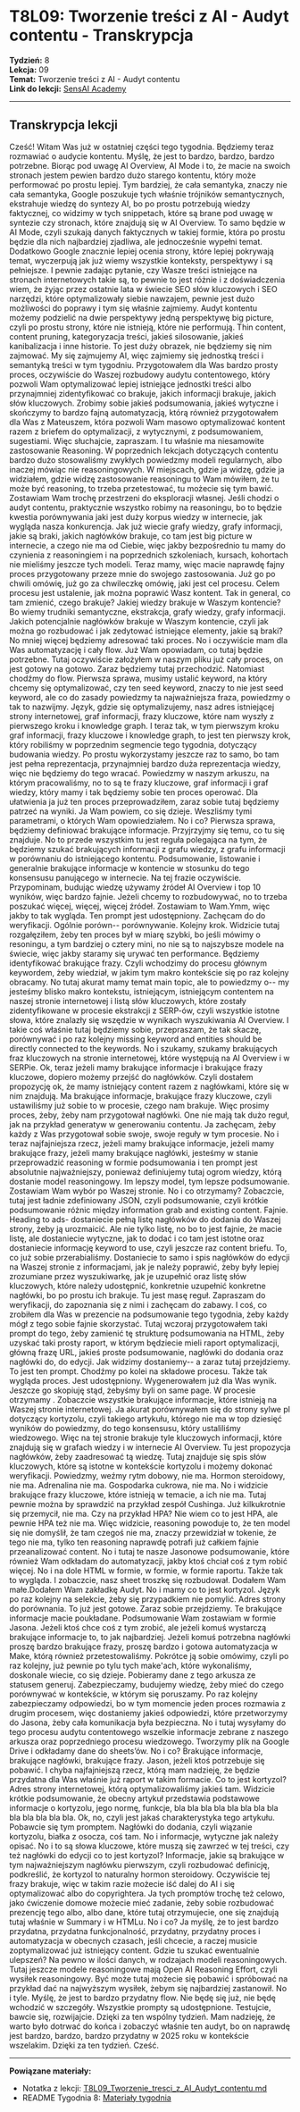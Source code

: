 # T8L09: Tworzenie treści z AI - Audyt contentu - Transkrypcja

**Tydzień:** 8  
**Lekcja:** 09  
**Temat:** Tworzenie treści z AI - Audyt contentu  
**Link do lekcji:** [SensAI Academy](https://learn.sensai.academy/next/public/lesson/350)

---

## Transkrypcja lekcji

Cześć! Witam Was już w ostatniej części tego tygodnia. Będziemy teraz rozmawiać o audycie kontentu. Myślę, że jest to bardzo, bardzo, bardzo potrzebne. Biorąc pod uwagę AI Overview, AI Mode i to, że macie na swoich stronach jestem pewien bardzo dużo starego kontentu, który może performować po prostu lepiej. Tym bardziej, że cała semantyka, znaczy nie cała semantyka, Google poszukuje tych właśnie trójników semantycznych, ekstrahuje wiedzę do syntezy AI, bo po prostu potrzebują wiedzy faktycznej, co widzimy w tych snippetach, które są brane pod uwagę w syntezie czy stronach, które znajdują się w AI Overview. To samo będzie w AI Mode, czyli szukają danych faktycznych w takiej formie, która po prostu będzie dla nich najbardziej zjadliwa, ale jednocześnie wypełni temat. Dodatkowo Google znacznie lepiej ocenia strony, które lepiej pokrywają temat, wyczerpują jak już wiemy wszystkie konteksty, perspektywy i są pełniejsze. I pewnie zadając pytanie, czy Wasze treści istniejące na stronach internetowych takie są, to pewnie to jest różnie i z doświadczenia wiem, że żyjąc przez ostatnie lata w świecie SEO słów kluczowych i SEO narzędzi, które optymalizowały siebie nawzajem, pewnie jest dużo możliwości do poprawy i tym się właśnie zajmiemy. Audyt kontentu możemy podzielić na dwie perspektywy jedną perspektywę big picture, czyli po prostu strony, które nie istnieją, które nie performują. Thin content, content pruning, kategoryzacja treści, jakieś silosowanie, jakieś kanibalizacja i inne historie. To jest duży obrazek, nie będziemy się nim zajmować. My się zajmujemy AI, więc zajmiemy się jednostką treści i semantyką treści w tym tygodniu. Przygotowałem dla Was bardzo prosty proces, oczywiście do Waszej rozbudowy audytu contentowego, który pozwoli Wam optymalizować lepiej istniejące jednostki treści albo przynajmniej zidentyfikować co brakuje, jakich informacji brakuje, jakich słów kluczowych. Zrobimy sobie jakieś podsumowania, jakieś wytyczne i skończymy to bardzo fajną automatyzacją, którą również przygotowałem dla Was z Mateuszem, która pozwoli Wam masowo optymalizować kontent razem z briefem do optymalizacji, z wytycznymi, z podsumowaniem, sugestiami. Więc słuchajcie, zapraszam. I tu właśnie ma niesamowite zastosowanie Reasoning. W poprzednich lekcjach dotyczących contentu bardzo dużo stosowaliśmy zwykłych powiedzmy modeli regularnych, albo inaczej mówiąc nie reasoningowych. W miejscach, gdzie ja widzę, gdzie ja widziałem, gdzie widzę zastosowanie reasoningu to Wam mówiłem, że tu może być reasoning, to trzeba przetestować, tu możecie się tym bawić. Zostawiam Wam trochę przestrzeni do eksploracji własnej. Jeśli chodzi o audyt contentu, praktycznie wszystko robimy na reasoningu, bo to będzie kwestia porównywania jaki jest duży korpus wiedzy w internecie, jak wygląda nasza konkurencja. Jak już wiecie grafy wiedzy, grafy informacji, jakie są braki, jakich nagłówków brakuje, co tam jest big picture w internecie, a czego nie ma od Ciebie, więc jakby bezpośrednio tu mamy do czynienia z reasoningiem i na poprzednich szkoleniach, kursach, kohortach nie mieliśmy jeszcze tych modeli. Teraz mamy, więc macie naprawdę fajny proces przygotowany przeze mnie do swojego zastosowania. Już go po chwili omówię, już go za chwileczkę omówię, jaki jest cel procesu. Celem procesu jest ustalenie, jak można poprawić Wasz kontent. Tak in general, co tam zmienić, czego brakuje? Jakiej wiedzy brakuje w Waszym kontencie? Bo wiemy trudniki semantyczne, ekstrakcja, grafy wiedzy, grafy informacji. Jakich potencjalnie nagłówków brakuje w Waszym kontencie, czyli jak można go rozbudować i jak zedytować istniejące elementy, jakie są braki? No mniej więcej będziemy adresować taki proces. No i oczywiście mam dla Was automatyzację i cały flow. Już Wam opowiadam, co tutaj będzie potrzebne. Tutaj oczywiście założyłem w naszym pliku już cały proces, on jest gotowy na gotowo. Zaraz będziemy tutaj przechodzić. Natomiast chodźmy do flow. Pierwsza sprawa, musimy ustalić keyword, na który chcemy się optymalizować, czy ten seed keyword, znaczy to nie jest seed keyword, ale co do zasady powiedzmy ta najważniejsza fraza, powiedzmy o tak to nazwijmy. Język, gdzie się optymalizujemy, nasz adres istniejącej strony internetowej, graf informacji, frazy kluczowe, które nam wyszły z pierwszego kroku i knowledge graph. I teraz tak, w tym pierwszym kroku graf informacji, frazy kluczowe i knowledge graph, to jest ten pierwszy krok, który robiliśmy w poprzednim segmencie tego tygodnia, dotyczący budowania wiedzy. Po prostu wykorzystamy jeszcze raz to samo, bo tam jest pełna reprezentacja, przynajmniej bardzo duża reprezentacja wiedzy, więc nie będziemy do tego wracać. Powiedzmy w naszym arkuszu, na którym pracowaliśmy, no to są te frazy kluczowe, graf informacji i graf wiedzy, który mamy i tak będziemy sobie ten proces operować. Dla ułatwienia ja już ten proces przeprowadziłem, zaraz sobie tutaj będziemy patrzeć na wyniki. Ja Wam powiem, co się dzieje. Weszliśmy tymi parametrami, o których Wam opowiedziałem. No i co? Pierwsza sprawa, będziemy definiować brakujące informacje. Przyjrzyjmy się temu, co tu się znajduje. No to przede wszystkim tu jest reguła polegająca na tym, że będziemy szukać brakujących informacji z grafu wiedzy, z grafu informacji w porównaniu do istniejącego kontentu. Podsumowanie, listowanie i generalnie brakujące informacje w kontencie w stosunku do tego konsensusu panującego w internecie. Na tej frazie oczywiście. Przypominam, budując wiedzę używamy źródeł AI Overview i top 10 wyników, więc bardzo fajnie. Jeżeli chcemy to rozbudowywać, no to trzeba poszukać więcej, więcej, więcej źródeł. Zostawiam to Wam.Ymm, więc jakby to tak wygląda. Ten prompt jest udostępniony. Zachęcam do do weryfikacji. Ogólnie porówn-- porównywanie. Kolejny krok. Widzicie tutaj rozgałęziłem, żeby ten proces był w miarę szybki, bo jeśli mówimy o resoningu, a tym bardziej o cztery mini, no nie są to najszybsze modele na świecie, więc jakby staramy się urywać ten performance. Będziemy identyfikować brakujące frazy. Czyli wchodzimy do procesu głównym keywordem, żeby wiedział, w jakim tym makro kontekście się po raz kolejny obracamy. No tutaj akurat mamy temat main topic, ale to powiedzmy o-- my jesteśmy blisko makro kontekstu, istniejącym, istniejącym contentem na naszej stronie internetowej i listą słów kluczowych, które zostały zidentyfikowane w procesie ekstrakcji z SERP-ów, czyli wszystkie istotne słowa, które znalazły się wszędzie w wynikach wyszukiwania AI Overview. I takie coś właśnie tutaj będziemy sobie, przepraszam, że tak skaczę, porównywać i po raz kolejny missing keyword and entities should be directly connected to the keywords. No i szukamy, szukamy brakujących fraz kluczowych na stronie internetowej, które występują na AI Overview i w SERPie. Ok, teraz jeżeli mamy brakujące informacje i brakujące frazy kluczowe, dopiero możemy przejść do nagłówków. Czyli dostałem propozycję ok, że mamy istniejący content razem z nagłówkami, które się w nim znajdują. Ma brakujące informacje, brakujące frazy kluczowe, czyli ustawiliśmy już sobie to w procesie, czego nam brakuje. Więc prosimy proces, żeby, żeby nam przygotował nagłówki. One nie mają tak dużo reguł, jak na przykład generatyw w generowaniu contentu. Ja zachęcam, żeby każdy z Was przygotował sobie swoje, swoje reguły w tym procesie. No i teraz najfajniejsza rzecz, jeżeli mamy brakujące informacje, jeżeli mamy brakujące frazy, jeżeli mamy brakujące nagłówki, jesteśmy w stanie przeprowadzić reasoning w formie podsumowania i ten prompt jest absolutnie najważniejszy, ponieważ definiujemy tutaj ogrom wiedzy, którą dostanie model reasoningowy. Im lepszy model, tym lepsze podsumowanie. Zostawiam Wam wybór po Waszej stronie. No i co otrzymamy? Zobaczcie, tutaj jest ładnie zdefiniowany JSON, czyli podsumowanie, czyli krótkie podsumowanie różnic między information grab and existing content. Fajnie. Heading to ads- dostaniecie pełną listę nagłówków do dodania do Waszej strony, żeby ją urozmaicić. Ale nie tylko listę, no bo to jest fajnie, że macie listę, ale dostaniecie wytyczne, jak to dodać i co tam jest istotne oraz dostaniecie informację keyword to use, czyli jeszcze raz content briefu. To, co już sobie przerabialiśmy. Dostaniecie to samo i spis nagłówków do edycji na Waszej stronie z informacjami, jak je należy poprawić, żeby były lepiej zrozumiane przez wyszukiwarkę, jak je uzupełnić oraz listę słów kluczowych, które należy udostępnić, konkretnie uzupełnić konkretne nagłówki, bo po prostu ich brakuje. Tu jest masę reguł. Zapraszam do weryfikacji, do zapoznania się z nimi i zachęcam do zabawy. I coś, co zrobiłem dla Was w prezencie na podsumowanie tego tygodnia, żeby każdy mógł z tego sobie fajnie skorzystać. Tutaj wczoraj przygotowałem taki prompt do tego, żeby zamienić tę strukturę podsumowania na HTML, żeby uzyskać taki prosty raport, w którym będziecie mieli raport optymalizacji, główną frazę URL, jakieś proste podsumowanie, nagłówki do dodania oraz nagłówki do, do edycji. Jak widzimy dostaniemy-- a zaraz tutaj przejdziemy. To jest ten prompt. Chodźmy po kolei na składowe procesu. Także tak wygląda proces. Jest udostępniony. Wygenerowałem już dla Was wynik. Jeszcze go skopiuję stąd, żebyśmy byli on same page. W procesie otrzymamy . Zobaczcie wszystkie brakujące informacje, które istnieją na Waszej stronie internetowej. Ja akurat porównywałem się do strony sylwe pl dotyczący kortyzolu, czyli takiego artykułu, którego nie ma w top dziesięć wyników do powiedzmy, do tego konsensusu, który ustaliliśmy wiedzowego. Więc na tej stronie brakuje tyle kluczowych informacji, które znajdują się w grafach wiedzy i w internecie AI Overview. Tu jest propozycja nagłówków, żeby zaadresować tą wiedzę. Tutaj znajduje się spis słów kluczowych, które są istotne w kontekście kortyzolu i możemy dokonać weryfikacji. Powiedzmy, weźmy rytm dobowy, nie ma. Hormon steroidowy, nie ma. Adrenalina nie ma. Gospodarka cukrowa, nie ma. No i widzicie brakujące frazy kluczowe, które istnieją w temacie, a ich nie ma. Tutaj pewnie można by sprawdzić na przykład zespół Cushinga. Już kilkukrotnie się przemycił, nie ma. Czy na przykład HPA? Nie wiem co to jest HPA, ale pewnie HPA też nie ma. Więc widzicie, reasoning powoduje to, że ten model się nie domyślił, że tam czegoś nie ma, znaczy przewidział w tokenie, że tego nie ma, tylko ten reasoning naprawdę potrafi już całkiem fajnie przeanalizować content. No i tutaj te nasze Jasonowe podsumowanie, które również Wam odkładam do automatyzacji, jakby ktoś chciał coś z tym robić więcej. No i na dole HTML w formie, w formie, w formie raportu. Także tak to wygląda. I zobaczcie, nasz sheet troszkę się rozbudował. Dodałem Wam małe.Dodałem Wam zakładkę Audyt. No i mamy co to jest kortyzol. Język po raz kolejny na selekcie, żeby się przypadkiem nie pomylić. Adres strony do porównania. To już jest gotowe. Zaraz sobie przejdziemy. Te brakujące informacje macie poukładane. Podsumowanie Wam zostawiam w formie Jasona. Jeżeli ktoś chce coś z tym zrobić, ale jeżeli komuś wystarczą brakujące informacje to, to jak najbardziej. Jeżeli komuś potrzebna nagłówki proszę bardzo brakujące frazy, proszę bardzo i gotowa automatyzacja w Make, którą również przetestowaliśmy. Pokrótce ją sobie omówimy, czyli po raz kolejny, już pewnie po tylu tych make'ach, które wykonaliśmy, doskonale wiecie, co się dzieje. Pobieramy dane z tego arkusza ze statusem generuj. Zabezpieczamy, budujemy wiedzę, żeby mieć do czego porównywać w kontekście, w którym się poruszamy. Po raz kolejny zabezpieczamy odpowiedzi, bo w tym momencie jeden proces rozmawia z drugim procesem, więc dostaniemy jakieś odpowiedzi, które przetworzymy do Jasona, żeby cała komunikacja była bezpieczna. No i tutaj wysyłamy do tego procesu audytu contentowego wszelkie informacje zebrane z naszego arkusza oraz poprzedniego procesu wiedzowego. Tworzymy plik na Google Drive i odkładamy dane do sheets’ów. No i co? Brakujące informacje, brakujące nagłówki, brakujące frazy. Jason, jeżeli ktoś potrzebuje się pobawić. I chyba najfajniejszą rzecz, którą mam nadzieję, że będzie przydatna dla Was właśnie już raport w takim formacie. Co to jest kortyzol? Adres strony internetowej, którą optymalizowaliśmy jakieś tam. Widzicie krótkie podsumowanie, że obecny artykuł przedstawia podstawowe informacje o kortyzolu, jego normę, funkcje, bla bla bla bla bla bla bla bla bla bla bla bla bla. Ok, no, czyli jest jakaś charakterystyka tego artykułu. Pobawcie się tym promptem. Nagłówki do dodania, czyli wiązanie kortyzolu, białka z osocza, coś tam. No i informacje, wytyczne jak należy opisać. No i to są słowa kluczowe, które muszą się zawrzeć w tej treści, czy też nagłówki do edycji co to jest kortyzol? Informacje, jakie są brakujące w tym najważniejszym nagłówku pierwszym, czyli rozbudować definicję, podkreślić, że kortyzol to naturalny hormon steroidowy. Oczywiście tej frazy brakuje, więc w takim razie możecie iść dalej do AI i się optymalizować albo do copyrightera. Ja tych promptów trochę też celowo, jako ćwiczenie domowe możecie mieć zadanie, żeby sobie rozbudować prezencję tego albo, albo dane, które tutaj otrzymujecie, one się znajdują tutaj właśnie w Summary i w HTMLu. No i co? Ja myślę, że to jest bardzo przydatna, przydatna funkcjonalność, przydatny, przydatny proces i automatyzacja w obecnych czasach, jeśli chcecie, a raczej musicie zoptymalizować już istniejący content. Gdzie tu szukać ewentualnie ulepszeń? Na pewno w ilości danych, w rodzajach modeli reasoningowych. Tutaj jeszcze modele reasoningowe mają Open AI Reasoning Effort, czyli wysiłek reasoningowy. Być może tutaj możecie się pobawić i spróbować na przykład dać na najwyższym wysiłek, żebym się najbardziej zastanowił. No i tyle. Myślę, że jest to bardzo przydatny flow. Nie będę się już, nie będę wchodzić w szczegóły. Wszystkie prompty są udostępnione. Testujcie, bawcie się, rozwijajcie. Dzięki za ten wspólny tydzień. Mam nadzieję, że warto było dotrwać do końca i zobaczyć właśnie ten audyt, bo on naprawdę jest bardzo, bardzo, bardzo przydatny w 2025 roku w kontekście wszelakim. Dzięki za ten tydzień. Cześć.

---

**Powiązane materiały:**
- Notatka z lekcji: [T8L09_Tworzenie_tresci_z_AI_Audyt_contentu.md](./T8L09_Tworzenie_tresci_z_AI_Audyt_contentu.md)
- README Tygodnia 8: [Materiały tygodnia](../README.md) 